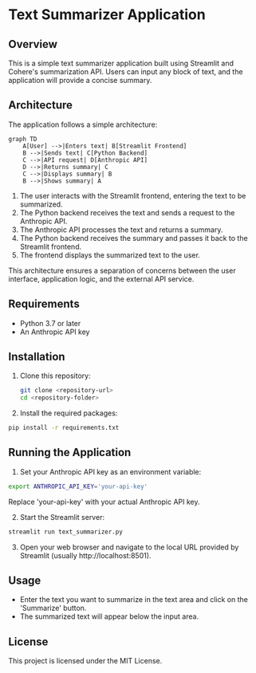 # Text Summarizer Application

## Overview
This is a simple text summarizer application built using Streamlit and Cohere's summarization API. Users can input any block of text, and the application will provide a concise summary.

## Architecture
The application follows a simple architecture:

```mermaid
graph TD
    A[User] -->|Enters text| B[Streamlit Frontend]
    B -->|Sends text| C[Python Backend]
    C -->|API request| D[Anthropic API]
    D -->|Returns summary| C
    C -->|Displays summary| B
    B -->|Shows summary| A
```

1. The user interacts with the Streamlit frontend, entering the text to be summarized.
2. The Python backend receives the text and sends a request to the Anthropic API.
3. The Anthropic API processes the text and returns a summary.
4. The Python backend receives the summary and passes it back to the Streamlit frontend.
5. The frontend displays the summarized text to the user.

This architecture ensures a separation of concerns between the user interface, application logic, and the external API service.

## Requirements
- Python 3.7 or later
- An Anthropic API key

## Installation
1. Clone this repository:
   ```bash
   git clone <repository-url>
   cd <repository-folder>
   ```
2. Install the required packages:
  ```bash
  pip install -r requirements.txt
  ```

## Running the Application
1. Set your Anthropic API key as an environment variable:
```bash
export ANTHROPIC_API_KEY='your-api-key'
```
Replace 'your-api-key' with your actual Anthropic API key.

2. Start the Streamlit server:
```bash
streamlit run text_summarizer.py
```

3. Open your web browser and navigate to the local URL provided by Streamlit (usually http://localhost:8501).

## Usage
- Enter the text you want to summarize in the text area and click on the 'Summarize' button.
- The summarized text will appear below the input area.


## License
This project is licensed under the MIT License.
